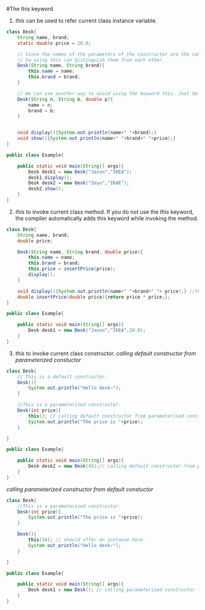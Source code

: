 #The this keyword
1. *this* can be used to refer current class instance variable. 
```java
class Desk{
    String name, brand;
    static double price = 20.0;

    // Since the names of the parameters of the constructor are the same as the names of class instance variales,
    // So using this can distinguish them from each other.
    Desk(String name, String brand){ 
        this.name = name;
        this.brand = brand;
    }

    // We can use another way to avoid using the keyword this. Just define the parameters by different names.
    Desk(String n, String b, double p){
        name = n;
        brand = b;
    }


    void display(){System.out.println(name+" "+brand);}
    void show(){System.out.println(name+" "+brand+" "+price);}
}

public class Example{

    public static void main(String[] args){
        Desk desk1 = new Desk("Jason","IKEA");
        desk1.display();
        Desk desk2 = new Desk("Zeyu","IKAE");
        desk2.show();
    }
}
```

2. *this* to invoke current class method. If you do not use the *this* keyword, the compiler automatically adds this keyword while invoking the method. 
```java
class Desk{
    String name, brand;
    double price;

    Desk(String name, String brand, double price){
        this.name = name;
        this.brand = brand;
        this.price = insertPrice(price);
        display();
    }

    void display(){System.out.println(name+" "+brand+" "+ price);} //this.display() and display() are both Okay.
    double insertPrice(double price){return price * price;};
}

public class Example{

    public static void main(String[] args){
        Desk desk1 = new Desk("Jason","IKEA",20.0);
    }
}
```

3. *this* to invoke current class constructor.
*calling default constructor from parameterized constuctor*
```java
class Desk{
    // This is a default constructor. 
    Desk(){
        System.out.println("Hello desk~");
    } 

    //This is a parameterized constructor.
    Desk(int price){
        this(); // calling default constructor from parameterised constructor.
        System.out.println("The price is "+price);
    }

}

public class Example{

    public static void main(String[] args){
        Desk desk2 = new Desk(45);// calling default constructor from parameterised constructor.
    }
}
```
*calling parameterized constructor from default constuctor*
```java
class Desk{
    //This is a parameterized constructor.
    Desk(int price){
        System.out.println("The price is "+price);
    }

    Desk(){
        this(10); // should offer an instance here. 
        System.out.println("Hello desk~");
    }

}

public class Example{

    public static void main(String[] args){
        Desk desk1 = new Desk(); // calling parameterized constructor from default constuctor.
    }
}
```
